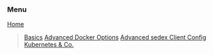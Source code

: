 <h3>Menu</h3>
<a href="/">Home</a>

> <a href="/v6/index">Basics</a>
> <a href="/v6/advanced-docker-options">Advanced Docker Options</a>
> <a href="/v6/sedex-client-configuration-options">Advanced sedex Client Config</a>
> <a href="/v6/docker-compose-kubernetes">Kubernetes &amp; Co.</a>
